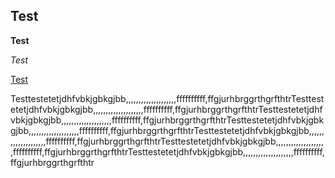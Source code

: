 ## Test

**Test**

*Test*

[Test](Test.ru)

<p align="justify">
Testtestetetjdhfvbkjgbkgjbb,,,,,,,,,,,,,,,,,,,,ffffffffff,ffgjurhbrggrthgrfthtrTesttestetetjdhfvbkjgbkgjbb,,,,,,,,,,,,,,,,,,,,ffffffffff,ffgjurhbrggrthgrfthtrTesttestetetjdhfvbkjgbkgjbb,,,,,,,,,,,,,,,,,,,,ffffffffff,ffgjurhbrggrthgrfthtrTesttestetetjdhfvbkjgbkgjbb,,,,,,,,,,,,,,,,,,,,ffffffffff,ffgjurhbrggrthgrfthtrTesttestetetjdhfvbkjgbkgjbb,,,,,,,,,,,,,,,,,,,,ffffffffff,ffgjurhbrggrthgrfthtrTesttestetetjdhfvbkjgbkgjbb,,,,,,,,,,,,,,,,,,,,ffffffffff,ffgjurhbrggrthgrfthtrTesttestetetjdhfvbkjgbkgjbb,,,,,,,,,,,,,,,,,,,,ffffffffff,ffgjurhbrggrthgrfthtr
</p>
